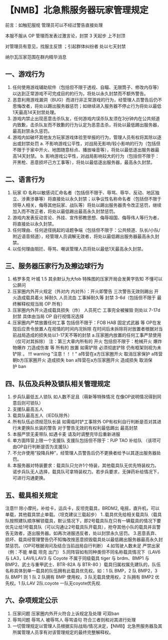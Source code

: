 # 【NMB】北急熊服务器玩家管理规定                     

前言：如触犯服规 管理员可以不经过警告直接处理

本服不服从 OP 管理而发表过激言论，封禁 3 天起步 上不封顶

对管理员有意见，找服主反馈 ；引起群体纠纷者 处以七天封禁

纳尔瓦压家范围在群内精华消息

## 一、游戏行为

1. 任何使用游戏辅助软件（包括但不限于透视、自瞄、无限筒子、修改内存等）以达到正常游戏不可完成目的的行为，将处以永久封禁而不额外警告。
2. 恶意利用游戏漏洞（BUG）而进行非正常游戏的行为，经管理人员警告后仍不思悔改者，将处以踢出服务器惩罚；如继续进入服务器不停止行为将处以最低1天最高14天封禁处理。
3. 游戏内禁止出现恶意击杀队友，任何游戏内误杀队友须在3分钟内在公共频道内致歉，击杀队友而不致歉的行为认定为恶意击杀，将处以最低踢出服务器，最高封禁永久惩罚。
4. 游戏内如破坏其他友方玩家游戏体验至举报的行为，管理人员有权将其除以逐出或封禁处罚
    a. 不影响游戏公平性，对战局无影响/较小影响的行为（包括但不限于于家中开火、地图随意标点、播放噪音等），将处以最低逐出服务器最高14天封禁。 
    b. 影响游戏公平性，对战局影响较大的行为（包括但不限于：开黑枪、恶意损坏己方工事等），将处以最低逐出服务器，最高永久封禁。	

## 二、语言行为
1. 玩家 ID 名称以敏感词汇命名者（包括但不限于、辱骂、辱华、反动、地区独立、涉黄涉暴等）将直接处以永久封禁；以争议性名称命名者（包括但不限于领导人相关，侮辱其他玩家、战队等）将处以踢出服务器责令改正惩罚，继续加入而不改正者，将处以最低踢出最高永久封禁惩罚。
2. 游戏内发表反动言论、外挂、宣传邪教思想、侮辱祖国、侮辱伟人等行为者，将直接处以永久封禁。
3. 任何理由、任何途径挑起的话题争端（包括但不限于：公共频道、队长/小队/附近语音频道），经管理人员调解无效者，将处以最低踢出服务器最高永久封禁。
4. 以任何理由阻拦、辱骂、嘲讽管理人员将处以最低1天最高永久封禁。
    
## 三、服务器压家行为及擦边球行为
1. 格罗多克 叶城 1.5    其余默认为大fob  特殊图的压家开局会发黄字告知  不懂可以公屏问
2. 压家圈内外开火规定（外对内 内对外）：开火即警告 三次警告无效则踢出 开火造成载具着火 掉耐久 人员流血 工事掉耐久等 封禁 3-6d（包括但不限于 最终解释权规当局 OP 所有）
3. 压家圈内外开火造成载具损失（炸） 人员死亡 工事完全被摧毁 则处以 7-17d 封禁 具体由当局 OP 自行视情况选择 
4. 压家圈内严禁放置任何工事 包括但不限于：FOB HAB 固定式武器 等  OP在发现后应责令放置人在视情的时间内况拆除  在时间后未拆除将对放置者根据对当前战局造成的损失处以1-17天不等的封禁
    a.压家圈内放置的任何工事严禁使用（仅可对其拆除）
    注：第三大章内所有的 开火 包括但不限于：枪械开火 爆炸物爆炸 刀造成伤害 等 
    所有的 放置 如需铲除 必须彻底铲除 仍有框架则视为未铲除 。
    !!! warning "注意！！！"
        a阵营在a方压家圈开火 取消压家保护
        a阵营朝b方压家圈开火 造成损失 ban
        a阵营在a方压家圈开火 造成损失 取消保护 ban

## 四、队伍及兵种及锁队相关管理规定
1. 步兵队最低五人锁队 如人数不足且（萌新等特殊情况 在像OP说明情况得到同意后则可锁队） 
2. 支援队最高五人
3. 载具队最高五人（IED队除外）
4. 所有队伍必须规范队长装 如需临时铲工事除外  OP有权利自行判断是否对其进行未更换队长装的警告 对于警告无效的有权利最低踢出 最高封禁
5. 本服严禁无麦带队 如遇卡麦 请及时调整完毕后重新进服 
6. 单方面阵营上限一个支援队 支援队包括但不限于：PJP TAO 补给队   （该项可由OP自行判断是否为支援队）
7. 不允许使用“投降兵种”，经管理人员警告后仍不更换者给予以其逐出服务器处罚。
8. 本服务器对特装要求：载具队只允许1个特装，其他载具队无优先特装权力。诺步兵队无人选择，载具队可拿特装权力。若步兵要求，无弹药补给情况下，可进行沟通更换。


## 五、载具相关规定

注意!!! 除小摩托，补给卡，运兵卡，反坦克载具，BRDM2, 电摇，直升机，可以单载，其他载具禁止单载。（坦克建议三载起步）
1..载具优先给相关载具队（载具队按照建队顺序解锁载具，默认情况下，即2号载具队在只有一辆载具的情况下要优先让给1号载具队（可以沟通让2号载具队开载具），抢夺其他小队的载具并且警告无效者，逐出服务器。如再次进服违反者，处以封禁永久惩罚。
3.恶意丢弃、损坏、载具经管理警告仍不知悔改按恶意损毁载具处以最低踢出服务器最高永久封禁惩罚。（OP可根据询问及结合当前战局自行判断）
4.如驾驶人数未足 严禁出家 （例：不能 单载 坦克 出门）
5.同阵容如有同种类但不同名称载具情况下（LAV6 与 LA3，LAV6,LAV3 与 Coyote 不属于同级载具 tiger 与 brdm、BMP1 与 BMP2、武士与重甲武士、BTR-82A 与 BTR-80 ）载具归属权属先建队的，队伍名称具体到单一载具的队伍拥有此载具优先权。如：1 队 BMP，2 队 BMP2，3 队 BMP1 则 1 队 2 队拥有 BMP 使用权，3 队无载具使用权，2 队拥有 BMP2 优先权。1 队:LAV 2队:coyote 一队无coyote优先权.

## 六、杂项规定公示

1. 压家问题 压家圈内外开火符合上诉规定及处理 可双ban      
2. 辱骂问题 辱骂人 被辱骂人 辱骂语句 符合三者则和对其进行处理 
3. 一切管理规定以管理人员根据实际战局/情况决定，【NMB】北急熊服务器及其所属管理人员享有对该管理规定的最终完整解释权。
